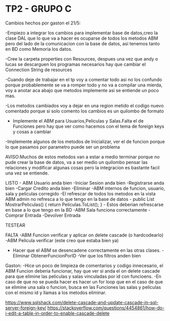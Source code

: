 ﻿# TP2 - GRUPO C

Cambios hechos por gaston el 21/5:

-Empiezo a integrar los cambios para implementar base de datos,creo la clase DAL que lo que va a hacer es ocuparse de todos los metodos ABM
pero del lado de la comunicacion con la base de datos, asi tenemos tanto en BD como Memoria los datos.

-Cree la carpeta properties con Resources, despues una vez que andy o lucas se descarguen los programas necesarios
hay que cambiar el Connection String de resources

-Cuando deje de trabajar en el tp voy a comentar todo asi no los confundo porque probablemente se va a romper todo y no va a compilar una mierda,
voy a anotar aca abajo que metodos implemente asi se entiende un poco mas.

-Los metodos cambiados voy a dejar en una region metido el codigo nuevo comentado porque si solo comento los cambios es un quilombo de formato

- Implemente el ABM para Usuarios,Peliculas y Salas.Falta el de Funciones pero hay que ver como hacemos con el tema de foreign keys y cosas a cambiar

-Implemente algunos de los metodos de Inicializar, ver el de funcion porque lo que pasamos por parametro puede ser un problema

AVISO:Muchos de estos metodos van a estar a medio terminar porque no pude crear la base de datos, va a ser medio un quilombo
pensar las relaciones y modificar algunas cosas pero la integracion es bastante facil una vez se entiende.



LISTO
    - ABM Usuario anda bien
    -Iniciar Sesion anda bien
    -Registrarse anda bien
    -Cargar Credito anda bien
    -Eliminar
    -ABM internos de funcion, usuario, sala y peliculas corregido
    -El refrescar de todos los metodos en la vista ABM admin no refresca a lo que tengo en la base de datos
    -    public List<Pelicula> MostrarPeliculas()
            {
                return Peliculas.ToList();
            }
    - Estos deberian refrescarse en base a lo que tengo en la BD
    -ABM Sala funciona correctamente
    -Comprar Entrada
    -Devolver Entrada


TESTEAR


FALTA
-ABM Funcion verificar y aplicar on delete cascade (o hardcodearlo)
-ABM Pelicula verificar (este creo que estaba bien ya)
- Hacer que el ABM se desencadene correctamente en las otras clases.
-Eliminar ObtenerFuncionPorID
-Ver que los filtros anden bien


Gaston: 
-Hice un poco de limpieza de comentarios y codigo innecesario, el ABM Funcion deberia funcionar, 
 hay que ver si anda el on delete cascade para que elimine las peliculas y salas vinculadas por id con funcioens.
-En caso de que no se pueda hacer es hacer un for loop que en el caso de que se elimine
una sala o funcion, busca en las Funciones las salas y peliculas con el mismo id y llamas a los metodos eliminar.

https://www.sqlshack.com/delete-cascade-and-update-cascade-in-sql-server-foreign-key/
https://stackoverflow.com/questions/4454861/how-do-i-edit-a-table-in-order-to-enable-cascade-delete